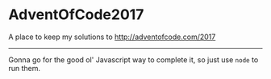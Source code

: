 # AdventOfCode2017

A place to keep my solutions to http://adventofcode.com/2017

---

Gonna go for the good ol' Javascript way to complete it, so just use `node` to
run them.
